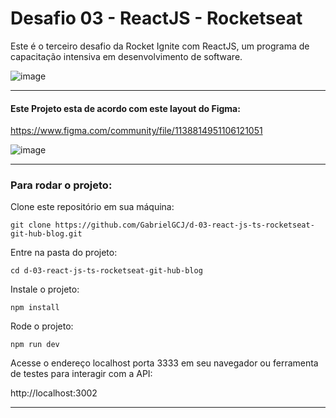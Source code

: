 # Desafio 03 - ReactJS - Rocketseat
Este é o terceiro desafio da Rocket Ignite com ReactJS, um programa de capacitação intensiva em desenvolvimento de software.


![image](https://github.com/GabrielGCJ/ignite/assets/91347602/7b21310b-45a4-4794-80c0-bc4f4e65f244)


----

#### Este Projeto esta de acordo com este layout do Figma:

https://www.figma.com/community/file/1138814951106121051

![image](https://github.com/GabrielGCJ/d-03-react-js-ts-rocketseat-git-hub-blog/assets/91347602/292b40e4-667a-4958-b00d-d5da2c697a96)

-----

### Para rodar o projeto:

Clone este repositório em sua máquina:

`git clone https://github.com/GabrielGCJ/d-03-react-js-ts-rocketseat-git-hub-blog.git`

Entre na pasta do projeto:

`cd d-03-react-js-ts-rocketseat-git-hub-blog`

Instale o projeto:

`npm install`

Rode o projeto:

`npm run dev`

Acesse o endereço localhost porta 3333 em seu navegador ou ferramenta de testes para interagir com a API:

http://localhost:3002

-----

